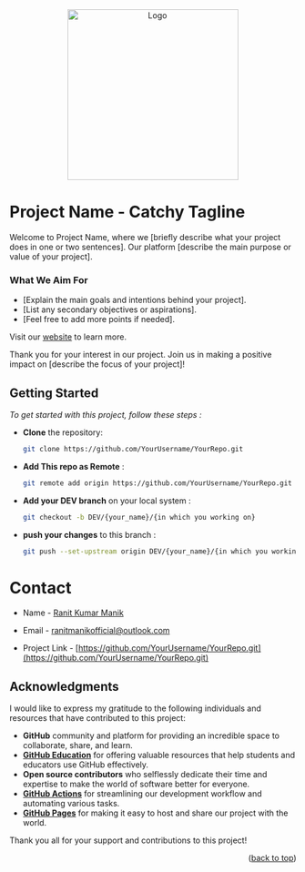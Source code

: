 <!-- Logo and Center Alignment -->
<div align="center">
  <a href="https://your-website-url.com">
    <img src="path-to-your-logo.png" alt="Logo" height="300">
  </a>
</div>

<!-- Title -->
# Project Name - Catchy Tagline

<!-- Introduction -->
Welcome to Project Name, where we [briefly describe what your project does in one or two sentences]. Our platform [describe the main purpose or value of your project].

### What We Aim For

- [Explain the main goals and intentions behind your project].
- [List any secondary objectives or aspirations].
- [Feel free to add more points if needed].

Visit our [website](https://your-website-url.com) to learn more.

Thank you for your interest in our project. Join us in making a positive impact on [describe the focus of your project]!

## Getting Started

_To get started with this project, follow these steps :_
<br>

- **Clone** the repository:

   ```bash
   git clone https://github.com/YourUsername/YourRepo.git

- **Add This repo as Remote**  :

   ```bash
   git remote add origin https://github.com/YourUsername/YourRepo.git

- **Add your DEV branch** on your local system :

   ```bash
   git checkout -b DEV/{your_name}/{in which you working on}

- **push your changes** to this branch :

   ```bash
   git push --set-upstream origin DEV/{your_name}/{in which you working on}

# Contact

- Name - <a href="https://github.com/YourUsername/YourRepo.git">Ranit Kumar Manik</a>

- Email - ranitmanikofficial@outlook.com

- Project Link - [https://github.com/YourUsername/YourRepo.git](https://github.com/YourUsername/YourRepo.git)

<!-- ACKNOWLEDGMENTS -->

<!-- Acknowledgments Section -->
## Acknowledgments

I would like to express my gratitude to the following individuals and resources that have contributed to this project:

- **GitHub** community and platform for providing an incredible space to collaborate, share, and learn.
- **[GitHub Education](https://education.github.com/)** for offering valuable resources that help students and educators use GitHub effectively.
- **Open source contributors** who selflessly dedicate their time and expertise to make the world of software better for everyone.
- **[GitHub Actions](https://github.com/features/actions)** for streamlining our development workflow and automating various tasks.
- **[GitHub Pages](https://pages.github.com/)** for making it easy to host and share our project with the world.

Thank you all for your support and contributions to this project!

<!-- Back to Top Link -->
<p align="right">(<a href="#readme-top">back to top</a>)</p>




[product-screenshot]: image.png